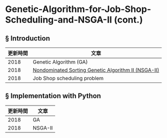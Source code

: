 # Genetic-Algorithm-for-Job-Shop-Scheduling-and-NSGA-II (cont.)

## § Introduction

|更新時間|文章|
|---|---|
|2018|Genetic Algorithm (GA)|
|2018|[Nondominated Sorting Genetic Algorithm II (NSGA-II)](https://github.com/wurmen/Genetic-Algorithm-for-Job-Shop-Scheduling-and-NSGA-II/blob/master/introduction/NSGA-II.md)|
|2018|Job Shop scheduling problem|
## § Implementation with Python

|更新時間|文章|
|---|---|
|2018|GA|
|2018|NSGA-II|
